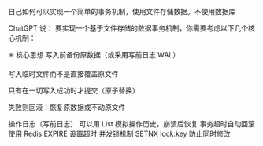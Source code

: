 

自己如何可以实现一个简单的事务机制，使用文件存储数据。不使用数据库


ChatGPT 说：
要实现一个基于文件存储的数据事务机制，你需要考虑以下几个核心机制：

✳️ 核心思想
写入前备份原数据（或采用写前日志 WAL）

写入临时文件而不是直接覆盖原文件

只有在一切写入成功时才提交（原子替换）

失败则回滚：恢复原数据或不动原文件


操作日志（写前日志）	可以用 List 模拟操作历史，崩溃后恢复
事务超时自动回滚	使用 Redis EXPIRE 设置超时
并发锁机制	SETNX lock:key 防止同时修改